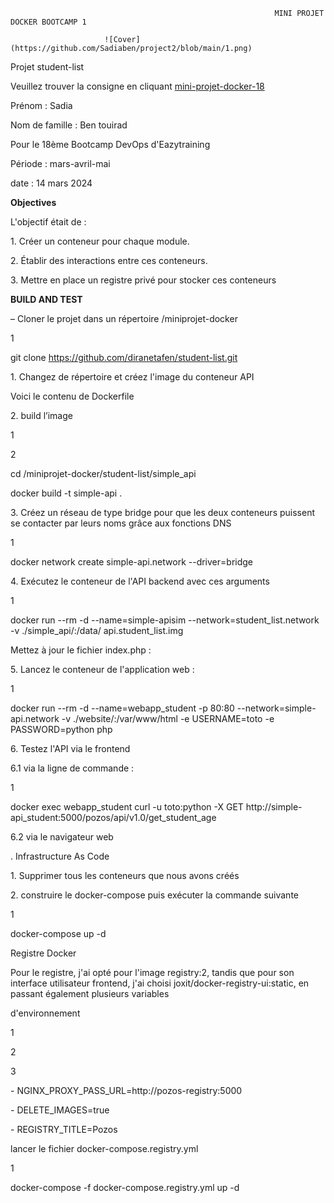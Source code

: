 ﻿                                                               MINI PROJET DOCKER BOOTCAMP 1

                         ![Cover](https://github.com/Sadiaben/project2/blob/main/1.png)
Projet student-list

Veuillez trouver la consigne en cliquant [mini-projet-docker-18](https://github.com/diranetafen/student-list)

Prénom : Sadia

Nom de famille : Ben touirad

Pour le 18ème Bootcamp DevOps d'Eazytraining

Période : mars-avril-mai

date : 14 mars 2024

**Objectives**

L'objectif était de :

1\. Créer un conteneur pour chaque module.

2\. Établir des interactions entre ces conteneurs.

3\. Mettre en place un registre privé pour stocker ces conteneurs

**BUILD AND TEST**

– Cloner le projet dans un répertoire /miniprojet-docker

1 

git clone https://github.com/diranetafen/student-list.git

1\. Changez de répertoire et créez l'image du conteneur API

Voici le contenu de Dockerfile

2\. build l’image

1

2

cd /miniprojet-docker/student-list/simple\_api

docker build -t simple-api .



<a name="br2"></a> 

3\. Créez un réseau de type bridge pour que les deux conteneurs puissent se contacter par leurs noms grâce aux fonctions DNS

1

docker network create simple-api.network --driver=bridge

4\. Exécutez le conteneur de l'API backend avec ces arguments

1

docker run --rm -d --name=simple-apisim --network=student\_list.network -v ./simple\_api/:/data/ api.student\_list.img

Mettez à jour le fichier index.php :

5\. Lancez le conteneur de l'application web :

1

docker run --rm -d --name=webapp\_student -p 80:80 --network=simple-api.network -v ./website/:/var/www/html -e USERNAME=toto -e PASSWORD=python php



<a name="br3"></a> 

6\. Testez l'API via le frontend

6\.1 via la ligne de commande :

1

docker exec webapp\_student curl -u toto:python -X GET http://simple-api\_student:5000/pozos/api/v1.0/get\_student\_age

6\.2 via le navigateur web

. Infrastructure As Code

1\. Supprimer tous les conteneurs que nous avons créés



<a name="br4"></a> 

2\. construire le docker-compose puis exécuter la commande suivante

1

docker-compose up -d

Registre Docker

Pour le registre, j'ai opté pour l'image registry:2, tandis que pour son interface utilisateur frontend, j'ai choisi joxit/docker-registry-ui:static, en passant également plusieurs variables

d'environnement

1

2

3

\- NGINX\_PROXY\_PASS\_URL=http://pozos-registry:5000

\- DELETE\_IMAGES=true

\- REGISTRY\_TITLE=Pozos

lancer le fichier docker-compose.registry.yml

1

docker-compose -f docker-compose.registry.yml up -d



<a name="br5"></a> 

